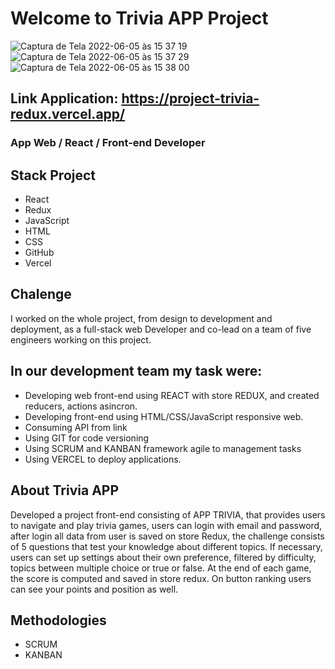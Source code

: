 # Welcome to Trivia APP Project

![Captura de Tela 2022-06-05 às 15 37 19](https://user-images.githubusercontent.com/83237861/172065471-b0480a19-b16e-4481-8ef8-89995efeef49.png)
![Captura de Tela 2022-06-05 às 15 37 29](https://user-images.githubusercontent.com/83237861/172065473-a7a677c1-e072-427f-8acb-2bd7531e00fb.png)
![Captura de Tela 2022-06-05 às 15 38 00](https://user-images.githubusercontent.com/83237861/172065475-2ad59b94-fcc8-40b5-b5f8-9ddf316627f3.png)

## Link Application: https://project-trivia-redux.vercel.app/

### App Web / React / Front-end Developer

## Stack Project

* React
* Redux
* JavaScript
* HTML
* CSS
* GitHub
* Vercel

## Chalenge

I worked on the whole project, from design to development and deployment, as a full-stack web Developer and co-lead on a team of five engineers working on this project.


## In our development team my task were:

* Developing web front-end using REACT with store REDUX, and created reducers, actions asincron.
* Developing front-end using HTML/CSS/JavaScript responsive web.
* Consuming API from link
* Using GIT for code versioning
* Using SCRUM and KANBAN framework agile to management tasks
* Using VERCEL to deploy applications.



## About Trivia APP

Developed a project front-end consisting of APP TRIVIA, that provides users to navigate and play trivia games, users can login with email and password, after login all data from user is saved on store Redux, the challenge consists of 5 questions that test your knowledge about different topics. If necessary, users can set up settings about their own preference, filtered by difficulty, topics between multiple choice or true or false. At the end of each game, the score is computed and saved in store redux. On button ranking users can see your points and position as well. 

## Methodologies 

* SCRUM
* KANBAN
